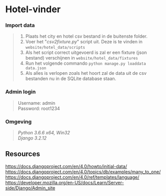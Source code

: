 # Hotel-vinder

### Import data
>1. Plaats het city en hotel csv bestand in de buitenste folder.<br/>
>2. Voer het "*csv2fixture.py*" script uit. Deze is te vinden in ```website/hotel_data/scripts```<br/>
>3. Als het script correct uitgevoerd is zal er een fixture (json bestand) verschijnen in ```website/hotel_data/fixtures```<br/>
>4. Run het volgende commando ```python manage.py loaddata data.json```<br/>
>5. Als alles is verlopen zoals het hoort zal de data uit de csv bestanden nu in de SQLite database staan.

### Admin login
>Username: admin<br/>
>Password: root1234

### Omgeving
>*Python 3.6.6 x64, Win32*<br/>
>*Django 3.2.12*

## Resources

https://docs.djangoproject.com/en/4.0/howto/initial-data/<br/>
https://docs.djangoproject.com/en/4.0/topics/db/examples/many_to_one/<br/>
https://docs.djangoproject.com/en/4.0/ref/templates/language/<br/>
https://developer.mozilla.org/en-US/docs/Learn/Server-side/Django/Admin_site